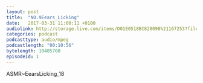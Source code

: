 ```yaml
---
layout: post
title:  "NO.9Eears_Licking"
date:   2017-03-31 11:00:11 +0100
audiolink: http://storage.live.com/items/D01E0518BC828098%21167253?filename=Eears_Licking.mp3
categories: podcast 
podcasttype: audio/mpeg
podcastlength: "00:10:56"
bytelength: 10485760
episodeid: 1
---
```

ASMR~EearsLicking_18